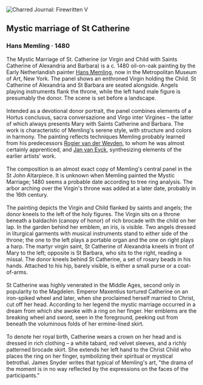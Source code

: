 <div class="artwork-of-the-day">
  <div class="container">
    <div class="img-wrapper">
      <img
        src="https://uploads2.wikiart.org/images/hans-memling/mystic-marriage-of-st-catherine-1480.jpg!Large.jpg"
        alt="Charred Journal: Firewritten V" />
    </div>
    <div class="artwork-detail">
      <div class="artwork-origin"> 
        <h2 class="artwork-name">Mystic marriage of St Catherine</h2>
        <h3 class="artist">
          Hans Memling
                    ·  1480
        </h3>
      </div>
      <p class="description">
        <span class="artwork-description-text ng-binding" ng-bind-html="viewModel.ArtworkOfTheDay.Description | unsafe">The Mystic Marriage of St. Catherine (or Virgin and Child with Saints Catherine of Alexandria and Barbara) is a c. 1480 oil-on-oak painting by the Early Netherlandish painter <a target="_blank" href="/en/hans-memling">Hans Memling</a>, now in the Metropolitan Museum of Art, New York. The panel shows an enthroned Virgin holding the Child. St Catherine of Alexandria and St Barbara are seated alongside. Angels playing instruments flank the throne, while the left hand male figure is presumably the donor. The scene is set before a landscape.
<br>
<br>Intended as a devotional donor portrait, the panel combines elements of a Hortus conclusus, sacra conversazione and Virgo inter Virgines – the latter of which always presents Mary with Saints Catherine and Barbara. The work is characteristic of Memling's serene style, with structure and colors in harmony. The painting reflects techniques Memling probably learned from his predecessors <a target="_blank" href="/en/rogier-van-der-weyden">Rogier van der Weyden</a>, to whom he was almost certainly apprenticed, and <a target="_blank" href="/en/jan-van-eyck">Jan van Eyck</a>, synthesizing elements of the earlier artists' work.
<br>
<br>The composition is an almost exact copy of Memling's central panel in the St John Altarpiece. It is unknown when Memling painted the Mystic Marriage; 1480 seems a probable date according to tree ring analysis. The arbor arching over the Virgin's throne was added at a later date, probably in the 16th century.
<br>
<br>The painting depicts the Virgin and Child flanked by saints and angels; the donor kneels to the left of the holy figures. The Virgin sits on a throne beneath a baldachin (canopy of honor) of rich brocade with the child on her lap. In the garden behind her emblem, an iris, is visible. Two angels dressed in liturgical garments with musical instruments stand to either side of the throne; the one to the left plays a portable organ and the one on right plays a harp. The martyr virgin saint, St Catherine of Alexandria kneels in front of Mary to the left; opposite is St Barbara, who sits to the right, reading a missal. The donor kneels behind St Catherine, a set of rosary beads in his hands. Attached to his hip, barely visible, is either a small purse or a coat-of-arms.
<br>
<br>St Catherine was highly venerated in the Middle Ages, second only in popularity to the Magdelen. Emperor Maxentius tortured Catherine on an iron-spiked wheel and later, when she proclaimed herself married to Christ, cut off her head. According to her legend the mystic marriage occurred in a dream from which she awoke with a ring on her finger. Her emblems are the breaking wheel and sword, seen in the foreground, peeking out from beneath the voluminous folds of her ermine-lined skirt.
<br>
<br>To denote her royal birth, Catherine wears a crown on her head and is dressed in rich clothing – a white tabard, red velvet sleeves, and a richly patterned brocade skirt. She extends her left hand to the Christ Child who places the ring on her finger, symbolizing their spiritual or mystical betrothal. James Snyder writes that typical of Memling's art, "the drama of the moment is in no way reflected by the expressions on the faces of the participants."</span>
                        <div class="text-shadow-container" ng-show="showShadow" style=""></div>
      </p>
    </div>
  </div>

</div>
